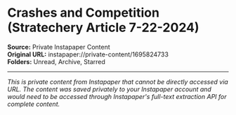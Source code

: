 # Crashes and Competition (Stratechery Article 7-22-2024)

**Source:** Private Instapaper Content  
**Original URL:** instapaper://private-content/1695824733  
**Folders:** Unread, Archive, Starred  

---

*This is private content from Instapaper that cannot be directly accessed via URL. The content was saved privately to your Instapaper account and would need to be accessed through Instapaper's full-text extraction API for complete content.*